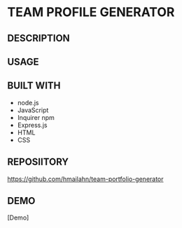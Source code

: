 # TEAM PROFILE GENERATOR

## DESCRIPTION


## USAGE


## BUILT WITH
* node.js
* JavaScript
* Inquirer npm
* Express.js
* HTML
* CSS


## REPOSIITORY
https://github.com/hmailahn/team-portfolio-generator
## DEMO
[Demo]
